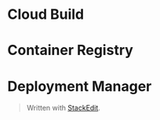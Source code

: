 
# Cloud Build


# Container Registry


# Deployment Manager

> Written with [StackEdit](https://stackedit.io/).
<!--stackedit_data:
eyJoaXN0b3J5IjpbODQxMzM1NzU0XX0=
-->